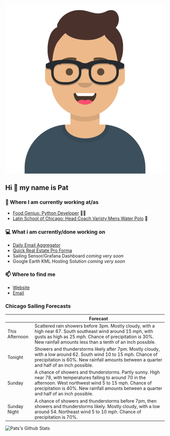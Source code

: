 [![Social banner for p-j-falconer](https://raw.githubusercontent.com/P-J-FALCONER/P-J-FALCONER/master/assets/avataaars.svg)](https://patfalconer.com/)
## Hi :wave: my name is Pat

### 💼 Where I am currently working at/as
- [Food Genius: Python Developer](https://getfoodgenius.com/) 🍔🐍
- [Latin School of Chicago: Head Coach Varisty Mens Water Polo](https://www.latinschool.org/) 🤽


### 💻 What i am currently/done working on
 - [Daily Email Aggregator](https://github.com/P-J-FALCONER/dott_daily_mail)
 - [Quick Real Estate Pro Forma](https://github.com/P-J-FALCONER/henry)
 - Sailing Sensor/Grafana Dashboard *coming very soon*
 - Google Earth KML Hosting Solution *coming very soon*

### 📫 Where to find me
 - [Website](https://patfalconer.com/)
 - [Email](mailto:patrick.j.falconer@gmail.com)


### Chicago Sailing Forecasts
|   | Forecast  |
|---|---|
| This Afternoon | Scattered rain showers before 3pm. Mostly cloudy, with a high near 67. South southeast wind around 15 mph, with gusts as high as 25 mph. Chance of precipitation is 30%. New rainfall amounts less than a tenth of an inch possible. |
| Tonight | Showers and thunderstorms likely after 7pm. Mostly cloudy, with a low around 62. South wind 10 to 15 mph. Chance of precipitation is 60%. New rainfall amounts between a quarter and half of an inch possible. |
| Sunday | A chance of showers and thunderstorms. Partly sunny. High near 78, with temperatures falling to around 70 in the afternoon. West northwest wind 5 to 15 mph. Chance of precipitation is 40%. New rainfall amounts between a quarter and half of an inch possible. |
| Sunday Night | A chance of showers and thunderstorms before 7pm, then showers and thunderstorms likely. Mostly cloudy, with a low around 54. Northeast wind 5 to 10 mph. Chance of precipitation is 70%. |

![Pats's Github Stats](https://github-readme-stats.vercel.app/api?username=p-j-falconer&show_icons=true&theme=radical)
